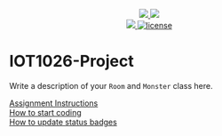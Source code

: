 <p align="center">
	<a href="https://github.com/arigrg/IOT1026-Project/actions/workflows/ci.yml">
    <img src="https://github.com/arigrg/IOT1026-Project/actions/workflows/ci.yml/badge.svg"/>
    </a>
	<a href="https://github.com/arigrg/IOT1026-Project/actions/workflows/formatting.yml">
    <img src="https://github.com/GwGibson/IOT1026-Project/actions/workflows/formatting.yml/badge.svg"/>
	<br/>
    <a href="https://codecov.io/gh/arigrg/IOT1026-Project" > 
    <img src="https://codecov.io/gh/arigrg/IOT1026-Project/branch/main/graph/badge.svg?token=JS0857X5JD"/> 
	<img title="MIT License" alt="license" src="https://img.shields.io/badge/license-MIT-informational?style=flat-square">	
    </a>
</p>

# IOT1026-Project
Write a description of your `Room` and `Monster` class here.

[Assignment Instructions](docs/instructions.md)  
[How to start coding](docs/how-to-use.md)  
[How to update status badges](docs/how-to-update-badges.md)
